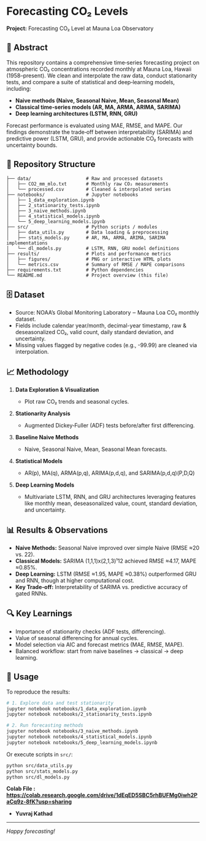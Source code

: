# Forecasting CO₂ Levels

**Project:** Forecasting CO₂ Level at Mauna Loa Observatory

## 📄 Abstract

This repository contains a comprehensive time‑series forecasting project on atmospheric CO₂ concentrations recorded monthly at Mauna Loa, Hawaii (1958–present). We clean and interpolate the raw data, conduct stationarity tests, and compare a suite of statistical and deep‑learning models, including:

* **Naive methods (Naive, Seasonal Naive, Mean, Seasonal Mean)**
* **Classical time‑series models (AR, MA, ARMA, ARIMA, SARIMA)**
* **Deep learning architectures (LSTM, RNN, GRU)**

Forecast performance is evaluated using MAE, RMSE, and MAPE. Our findings demonstrate the trade‑off between interpretability (SARIMA) and predictive power (LSTM, GRU), and provide actionable CO₂ forecasts with uncertainty bounds.

## 📂 Repository Structure

```
├── data/                    # Raw and processed datasets
│   ├── CO2_mm_mlo.txt       # Monthly raw CO₂ measurements
│   └── processed.csv        # Cleaned & interpolated series
├── notebooks/               # Jupyter notebooks
│   ├── 1_data_exploration.ipynb
│   ├── 2_stationarity_tests.ipynb
│   ├── 3_naive_methods.ipynb
│   ├── 4_statistical_models.ipynb
│   └── 5_deep_learning_models.ipynb
├── src/                     # Python scripts / modules
│   ├── data_utils.py        # Data loading & preprocessing
│   ├── stats_models.py      # AR, MA, ARMA, ARIMA, SARIMA implementations
│   └── dl_models.py         # LSTM, RNN, GRU model definitions
├── results/                 # Plots and performance metrics
│   ├── figures/             # PNG or interactive HTML plots
│   └── metrics.csv          # Summary of RMSE / MAPE comparisons
├── requirements.txt         # Python dependencies
└── README.md                # Project overview (this file)
```

## 🗄️ Dataset

* Source: NOAA’s Global Monitoring Laboratory ‒ Mauna Loa CO₂ monthly dataset.
* Fields include calendar year/month, decimal-year timestamp, raw & deseasonalized CO₂, valid count, daily standard deviation, and uncertainty.
* Missing values flagged by negative codes (e.g., -99.99) are cleaned via interpolation.

## 📈 Methodology

1. **Data Exploration & Visualization**

   * Plot raw CO₂ trends and seasonal cycles.
2. **Stationarity Analysis**

   * Augmented Dickey‑Fuller (ADF) tests before/after first differencing.
3. **Baseline Naive Methods**

   * Naive, Seasonal Naive, Mean, Seasonal Mean forecasts.
4. **Statistical Models**

   * AR(p), MA(q), ARMA(p,q), ARIMA(p,d,q), and SARIMA(p,d,q)(P,D,Q)
5. **Deep Learning Models**

   * Multivariate LSTM, RNN, and GRU architectures leveraging features like monthly mean, deseasonalized value, count, standard deviation, and uncertainty.

## 📊 Results & Observations

* **Naive Methods:** Seasonal Naive improved over simple Naive (RMSE ≈20 vs. 22).
* **Classical Models:** SARIMA (1,1,1)x(2,1,3)¹12 achieved RMSE ≈4.17, MAPE ≈0.85%.
* **Deep Learning:** LSTM (RMSE ≈1.95, MAPE ≈0.38%) outperformed GRU and RNN, though at higher computational cost.
* **Key Trade‑off:** Interpretability of SARIMA vs. predictive accuracy of gated RNNs.

## 🔍 Key Learnings

* Importance of stationarity checks (ADF tests, differencing).
* Value of seasonal differencing for annual cycles.
* Model selection via AIC and forecast metrics (MAE, RMSE, MAPE).
* Balanced workflow: start from naive baselines → classical → deep learning.

## 🚀 Usage

To reproduce the results:

```bash
# 1. Explore data and test stationarity
jupyter notebook notebooks/1_data_exploration.ipynb
jupyter notebook notebooks/2_stationarity_tests.ipynb

# 2. Run forecasting methods
jupyter notebook notebooks/3_naive_methods.ipynb
jupyter notebook notebooks/4_statistical_models.ipynb
jupyter notebook notebooks/5_deep_learning_models.ipynb
```

Or execute scripts in `src/`:

```bash
python src/data_utils.py
python src/stats_models.py
python src/dl_models.py
```

**Colab File : https://colab.research.google.com/drive/1dEqED5SBC5rhBUFMg0iwh2PaCq9z-8fK?usp=sharing**

* **Yuvraj Kathad**
---

*Happy forecasting!*
